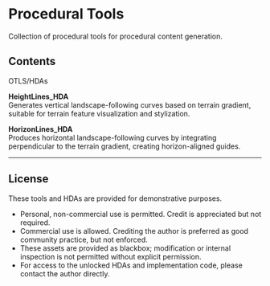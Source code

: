 # Procedural Tools

Collection of procedural tools for procedural content generation.

## Contents

OTLS/HDAs

**HeightLines_HDA**  
Generates vertical landscape-following curves based on terrain gradient, suitable for terrain feature visualization and stylization.

**HorizonLines_HDA**  
Produces horizontal landscape-following curves by integrating perpendicular to the terrain gradient, creating horizon-aligned guides.

---

## License

These tools and HDAs are provided for demonstrative purposes.

- Personal, non-commercial use is permitted. Credit is appreciated but not required.  
- Commercial use is allowed. Crediting the author is preferred as good community practice, but not enforced.  
- These assets are provided as blackbox; modification or internal inspection is not permitted without explicit permission.  
- For access to the unlocked HDAs and implementation code, please contact the author directly.
